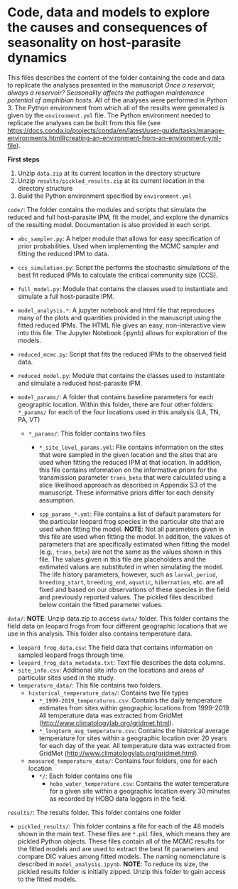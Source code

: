 # Code, data and models to explore the causes and consequences of seasonality on host-parasite dynamics

This files describes the content of the folder containing the code and data to replicate the analyses presented in the manuscript *Once a reservoir, always a reservoir? Seasonality affects the pathogen maintenance potential of amphibian hosts*. All of the analyses were performed in Python 3.  The Python environment from which all of the results were generated is given by the `environment.yml` file. The Python environment needed to replicate the analyses can be built from this file (see https://docs.conda.io/projects/conda/en/latest/user-guide/tasks/manage-environments.html#creating-an-environment-from-an-environment-yml-file).

**First steps**

1. Unzip `data.zip` at its current location in the directory structure
2. Unzip `results/pickled_results.zip` at its current location in the directory structure
3. Build the Python environment specified by `environment.yml`

`code/`: The folder contains the modules and scripts that simulate the reduced and full host-parasite IPM, fit the model, and explore the dynamics of the resulting model. Documentation is also provided in each script.

- `abc_sampler.py`: A helper module that allows for easy specification of prior probabilities. Used when implementing the MCMC sampler and fitting the reduced IPM to data.

- `ccs_simulation.py`: Script the performs the stochastic simulations of the best fit reduced IPMs to calculate the critical community size (CCS).

- `full_model.py`: Module that contains the classes used to instantiate and simulate a full host-parasite IPM.

- `model_analysis.*`: A jupyter notebook and html file that reproduces many of the plots and quantities provided in the manuscript using the fitted reduced IPMs. The HTML file gives an easy, non-interactive view into this file.  The Jupyter Notebook (ipynb) allows for exploration of the models.

- `reduced_mcmc.py`: Script that fits the reduced IPMs to the observed field data.

- `reduced_model.py`: Module that contains the classes used to instantiate and simulate a reduced host-parasite IPM.

- `model_params/`: A folder that contains baseline parameters for each geographic location. Within this folder, there are four other folders: `*_params/` for each of the four locations used in this analysis (LA, TN, PA, VT)

    - `*_params/`: This folder contains two files

        - `*_site_level_params.yml`: File contains information on the sites that were sampled in the given location and the sites that are used when fitting the reduced IPM at that location. In addition, this file contains information on the informative priors for the transmission parameter `trans_beta` that were calculated using a slice likelihood approach as described in Appendix S3 of the manuscript. These informative priors differ for each density assumption.

        - `spp_params_*.yml`: File contains a list of default parameters for the particular leopard frog species in the particular site that are used when fitting the model. **NOTE**: Not all parameters given in this file are used when fitting the model. In addition, the values of parameters that are specifically estimated when fitting the model (e.g., `trans_beta`) are not the same as the values shown in this file.  The values given in this file are placeholders and the estimated values are substituted in when simulating the model.  The life history parameters, however, such as `larval_period`, `breeding_start`, `breeding_end`, `aquatic`, `hibernation`, etc. are all fixed and based on our observations of these species in the field and previously reported values. The pickled files described below contain the fitted parameter values.

`data/`: **NOTE**: Unzip data.zip to access `data/` folder. This folder contains the field data on leopard frogs from four different geographic locations that we use in this analysis. This folder also contains temperature data.
- `leopard_frog_data.csv`: The field data that contains information on sampled leopard frogs through time.
- `leopard_frog_data_metadata.txt`: Text file describes the data columns.
- `site_info.csv`: Additional site info on the locations and areas of particular sites used in the study.
- `temperature_data/`: This file contains two folders.
    - `historical_temperature_data/`: Contains two file types
        - `*_1999-2019_temperatures.csv`: Contains the daily temperature estimates from sites within geographic locations from 1999-2019.  All temperature data was extracted from GridMet (http://www.climatologylab.org/gridmet.html).
        - `*_longterm_avg_temperature.csv`: Contains the historical average temperature for sites within a geographic location over 20 years for each day of the year. All temperature data was extracted from GridMet (http://www.climatologylab.org/gridmet.html).
    - `measured_temperature_data/`: Contains four folders, one for each location
        - `*/`: Each folder contains one file
            - `hobo_water_temperature.csv`: Contains the water temperature for a given site within a geographic location every 30 minutes as recorded by HOBO data loggers in the field.

`results/`: The results folder. This folder contains one folder
- `pickled_results/`: This folder contains a file for each of the 48 models shown in the main text. These files are `*.pkl` files, which means they are pickled Python objects.  These files contain all of the MCMC results for the fitted models and are used to extract the best fit parameters and compare DIC values among fitted models.  The naming nomenclature is described in `model_analysis.ipynb`. **NOTE**: To reduce its size, the pickled results folder is initially zipped.  Unzip this folder to gain access to the fitted models.
